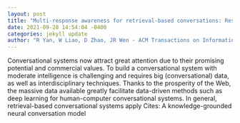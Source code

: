 ```yaml
--- 
layout: post 
title: "Multi-response awareness for retrieval-based conversations: Respond with diversity via dynamic representation learning" 
date: 2021-09-28 14:54:04 -0400 
categories: jekyll update 
author: "R Yan, W Liao, D Zhao, JR Wen - ACM Transactions on Information Systems (TOIS), 2021" 
--- 
```

Conversational systems now attract great attention due to their promising potential and commercial values. To build a conversational system with moderate intelligence is challenging and requires big (conversational) data, as well as interdisciplinary techniques. Thanks to the prosperity of the Web, the massive data available greatly facilitate data-driven methods such as deep learning for human-computer conversational systems. In general, retrieval-based conversational systems apply Cites: A knowledge-grounded neural conversation model